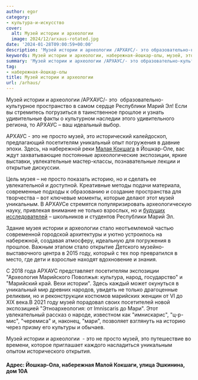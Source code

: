 ```yaml
---
author: egor
category:
- культура-и-искусство
cover:
  alt: Музей истории и археологии
  image: 2024/12/arxaus-rotated.jpg
date: '2024-01-28T09:00:59+00:00'
description: 'Музей истории и археологии /АРХАУС/- это образовательно-культурное пространство в самом сердце Республики Марий Эл! Если вы стремитесь погрузиться в...'
keywords: Музей истории и археологии, набережная-йошкар-олы, музей, это, истории, архаус, археологии, просто, республики, марий, прошлое, посетителям, уникальный, погружения, набережной, йошкар, экспозиции
summary: 'Музей истории и археологии /АРХАУС/- это образовательно-культурное пространство в самом сердце Республики Марий Эл! Если вы стремитесь погрузиться в...'
tag:
- набережная-йошкар-олы
title: Музей истории и археологии
url: /arhaus/
---
```


Музей истории и археологии /АРХАУС/\- это  образовательно\-культурное пространство в самом сердце Республики Марий Эл! Если вы стремитесь погрузиться в таинственное прошлое и узнать удивительные факты о культурном наследии этого удивительного региона, то АРХАУС – ваш идеальный выбор.

АРХАУС \- это не просто музей, это исторический калейдоскоп, предлагающий посетителям уникальный опыт погружения в давние эпохи. Здесь, на набережной реки [Малая Кокшага](/malaya-kokshaga/) в Йошкар-Оле, вас ждут захватывающие постоянные археологические экспозиции, яркие выставки, увлекательные мастер-классы, познавательные лекции и открытые дискуссии.

Цель музея – не просто показать историю, но и сделать ее увлекательной и доступной. Креативные методы подачи материала, современные подходы к образованию и создание пространства для творчества – вот ключевые моменты, которые делают этот музей уникальным. В АРХАУСе стремятся популяризировать археологическую науку, привлекая внимание не только взрослых, но и [будущих исследователей](/detskie-malye-evseevskie-chteniya/) – школьников и студентов Республики Марий Эл.

Здание музея истории и археологии стало неотъемлемой частью современной городской архитектуры и уютно устроилось на набережной, создавая атмосферу, идеальную для погружения в прошлое. Важным этапом стало открытие Детского музейно-выставочного центра в 2015 году, который с тех пор превратился в место, где дети и взрослые находят вдохновение и знания.

С 2018 года АРХАУС представляет посетителям экспозиции "Археология Марийского Поволжья: культура, народ, государство" и "Марийский край. Вехи истории". Здесь каждый может окунуться в уникальный мир древних народов, увидеть не только драгоценные реликвии, но и реконструкции костюмов марийских женщин от VI до XIX века.В 2021 году музей порадовал своих посетителей новой экспозицией "Этноархеология: от Imniscaris до Мари". Этот увлекательный рассказ о народе, известном как "имнискарис", "ц-р-мис", "черемиса" и, наконец, "мари", позволяет взглянуть на историю через призму его культуры и обычаев.

Музей истории и археологии  \- это не просто музей, это путешествие во времени, которое приглашает каждого насладиться уникальным опытом исторического открытия.

#### Адрес: Йошкар-Ола, набережная Малой Кокшаги, улица Эшкинина, дом 10А